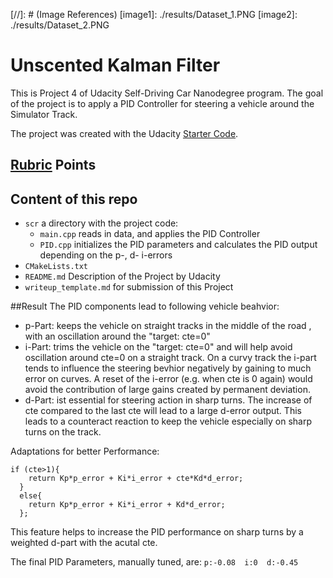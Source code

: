 ﻿﻿﻿﻿[//]: # (Image References)
[image1]: ./results/Dataset_1.PNG
[image2]: ./results/Dataset_2.PNG﻿


# Unscented Kalman Filter
This is Project 4 of Udacity Self-Driving Car Nanodegree program. 
The goal of the project is to apply a PID Controller for steering a vehicle around the Simulator Track.

The project was created with the Udacity [Starter Code](https://github.com/udacity/CarND-PID-Control-Project).

## [Rubric](https://review.udacity.com/#!/rubrics/824/view) Points

## Content of this repo
- `scr` a directory with the project code:
  - `main.cpp`  reads in data, and applies the PID Controller
  - `PID.cpp`  initializes the PID parameters and calculates the PID output depending on the p-, d- i-errors
- `CMakeLists.txt`
- `README.md` Description of the Project by Udacity
- `writeup_template.md` for submission of this Project


##Result
The PID components lead to following vehicle beahvior:

  - p-Part: keeps the vehicle on straight tracks in the middle of the road , with an oscillation around the "target: cte=0"
  - i-Part: trims the vehicle on the "target: cte=0" and will help avoid oscillation around cte=0 on a straight track. On a curvy track the i-part tends to influence the steering bevhior negatively by gaining to much error on curves. A reset of the i-error (e.g. when cte is 0 again) would avoid the contribution of large gains created by permanent deviation. 
  - d-Part:  ist essential for steering action in sharp turns. The increase of cte compared to the last cte will lead to a large d-error output. This leads to a counteract reaction to keep the vehicle especially on sharp turns on the track.


Adaptations for better Performance:

```
if (cte>1){
    return Kp*p_error + Ki*i_error + cte*Kd*d_error;
  }
  else{
    return Kp*p_error + Ki*i_error + Kd*d_error;
  };
```
This feature helps to increase the PID performance on sharp turns by a weighted d-part with the acutal cte.

The final PID Parameters, manually tuned, are:
`p:-0.08  i:0  d:-0.45` 
















